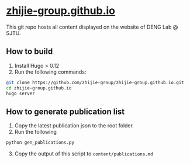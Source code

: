 # [zhijie-group.github.io](https://zhijie-group.github.io/)

This git repo hosts all content displayed on the website of DENG Lab @ SJTU.


## How to build

1. Install Hugo > 0.12
2. Run the following commands:

```bash
git clone https://github.com/zhijie-group/zhijie-group.github.io.git
cd zhijie-group.github.io
hugo server
```


## How to generate publication list

1. Copy the latest publication json to the root folder.
2. Run the following
```bash
python gen_publications.py
```
3. Copy the output of this script to `content/publications.md`
